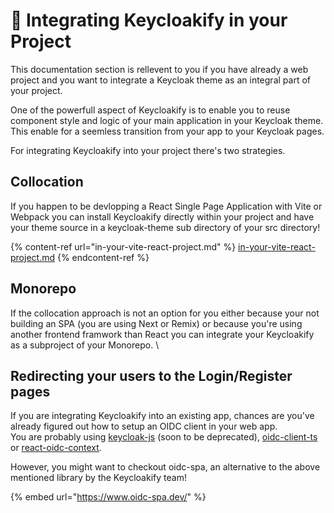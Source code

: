 # 🔩 Integrating Keycloakify in your Project

This documentation section is rellevent to you if you have already a web project and you want to integrate a Keycloak theme as an integral part of your project. &#x20;

One of the powerfull aspect of Keycloakify is to enable you to reuse component style and logic of your main application in your Keycloak theme. This enable for a seemless transition from your app to your Keycloak pages. &#x20;

For integrating Keycloakify into your project there's two strategies. &#x20;

## Collocation

If you happen to be devlopping a React Single Page Application with Vite or Webpack you can install Keycloakify directly within your project and have your theme source in a keycloak-theme sub directory of your src directory! &#x20;

{% content-ref url="in-your-vite-react-project.md" %}
[in-your-vite-react-project.md](in-your-vite-react-project.md)
{% endcontent-ref %}

## Monorepo

If the collocation approach is not an option for you either because your not building an SPA (you are using Next or Remix) or because you're using another frontend framwork than React you can integrate your Keycloakify as a subproject of your Monorepo.  \


## Redirecting your users to the Login/Register pages

If you are integrating Keycloakify into an existing app, chances are you've already figured out how to setup an OIDC client in your web app.  \
You are probably using [keycloak-js](https://www.npmjs.com/package/keycloak-js) (soon to be deprecated), [oidc-client-ts](https://github.com/authts/oidc-client-ts) or [react-oidc-context](https://github.com/authts/react-oidc-context). &#x20;

However, you might want to checkout oidc-spa, an alternative to the above mentioned library by the Keycloakify team!

{% embed url="https://www.oidc-spa.dev/" %}
